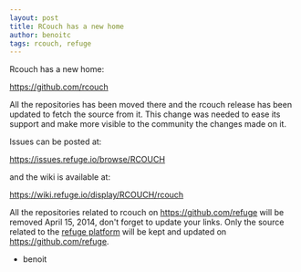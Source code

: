 ```yaml
---
layout: post
title: RCouch has a new home
author: benoitc
tags: rcouch, refuge
---
```


Rcouch has a new home:

https://github.com/rcouch

All the repositories has been moved there and the rcouch release has
been updated to fetch the source from it. This change was needed to
ease its support and make more visible to the community the changes
made on it. 

Issues can be posted at:

https://issues.refuge.io/browse/RCOUCH

and the wiki is available at:

https://wiki.refuge.io/display/RCOUCH/rcouch

All the repositories related to rcouch on https://github.com/refuge will
be removed April 15, 2014, don't forget to update your links. Only the
source related to the [refuge platform](http://refuge.io/learnmore/)
will be kept and updated on https://github.com/refuge.

- benoit
